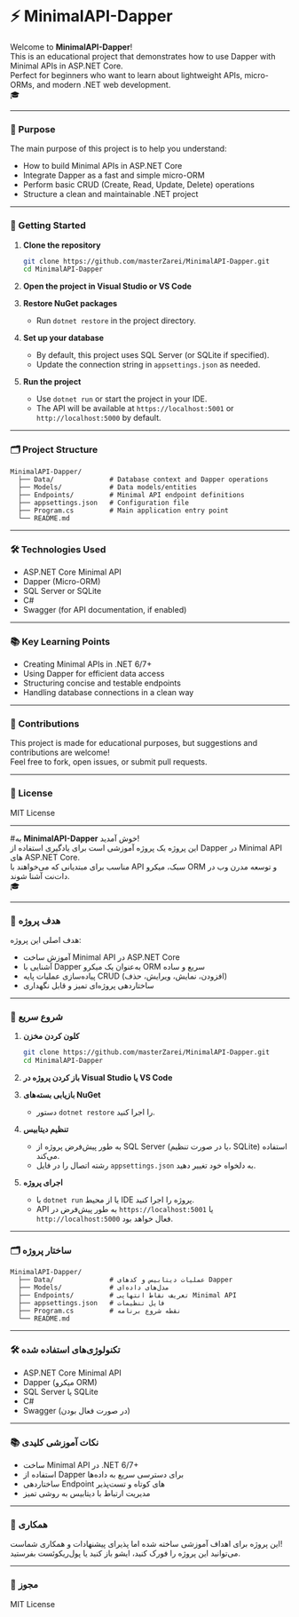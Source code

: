 # ⚡ MinimalAPI-Dapper
Welcome to **MinimalAPI-Dapper**!  
This is an educational project that demonstrates how to use Dapper with Minimal APIs in ASP.NET Core.  
Perfect for beginners who want to learn about lightweight APIs, micro-ORMs, and modern .NET web development.  
🎓

---

### 🎯 Purpose

The main purpose of this project is to help you understand:

- How to build Minimal APIs in ASP.NET Core
- Integrate Dapper as a fast and simple micro-ORM
- Perform basic CRUD (Create, Read, Update, Delete) operations
- Structure a clean and maintainable .NET project

---

### 🚀 Getting Started

1. **Clone the repository**
   ```bash
   git clone https://github.com/masterZarei/MinimalAPI-Dapper.git
   cd MinimalAPI-Dapper
   ```

2. **Open the project in Visual Studio or VS Code**

3. **Restore NuGet packages**
   - Run `dotnet restore` in the project directory.

4. **Set up your database**
   - By default, this project uses SQL Server (or SQLite if specified).  
   - Update the connection string in `appsettings.json` as needed.

5. **Run the project**
   - Use `dotnet run` or start the project in your IDE.
   - The API will be available at `https://localhost:5001` or `http://localhost:5000` by default.

---

### 🗂️ Project Structure

```
MinimalAPI-Dapper/
  ├── Data/              # Database context and Dapper operations
  ├── Models/            # Data models/entities
  ├── Endpoints/         # Minimal API endpoint definitions
  ├── appsettings.json   # Configuration file
  ├── Program.cs         # Main application entry point
  └── README.md
```

---

### 🛠️ Technologies Used

- ASP.NET Core Minimal API
- Dapper (Micro-ORM)
- SQL Server or SQLite
- C#
- Swagger (for API documentation, if enabled)

---

### 📚 Key Learning Points

- Creating Minimal APIs in .NET 6/7+
- Using Dapper for efficient data access
- Structuring concise and testable endpoints
- Handling database connections in a clean way

---

### 🤝 Contributions

This project is made for educational purposes, but suggestions and contributions are welcome!  
Feel free to fork, open issues, or submit pull requests.

---

### 📄 License

MIT License

---

#به **MinimalAPI-Dapper** خوش آمدید!  
این پروژه یک پروژه آموزشی است برای یادگیری استفاده از Dapper در Minimal API های ASP.NET Core.  
مناسب برای مبتدیانی که می‌خواهند با API سبک، میکرو ORM و توسعه مدرن وب در دات‌نت آشنا شوند.  
🎓

---

### 🎯 هدف پروژه

هدف اصلی این پروژه:

- آموزش ساخت Minimal API در ASP.NET Core
- آشنایی با Dapper به‌عنوان یک میکرو ORM سریع و ساده
- پیاده‌سازی عملیات پایه CRUD (افزودن، نمایش، ویرایش، حذف)
- ساختاردهی پروژه‌ای تمیز و قابل نگهداری

---

### 🚀 شروع سریع

1. **کلون کردن مخزن**
   ```bash
   git clone https://github.com/masterZarei/MinimalAPI-Dapper.git
   cd MinimalAPI-Dapper
   ```

2. **باز کردن پروژه در Visual Studio یا VS Code**

3. **بازیابی بسته‌های NuGet**
   - دستور `dotnet restore` را اجرا کنید.

4. **تنظیم دیتابیس**
   - به طور پیش‌فرض پروژه از SQL Server (یا در صورت تنظیم، SQLite) استفاده می‌کند.  
   - رشته اتصال را در فایل `appsettings.json` به دلخواه خود تغییر دهید.

5. **اجرای پروژه**
   - با `dotnet run` یا از محیط IDE پروژه را اجرا کنید.
   - API به طور پیش‌فرض در `https://localhost:5001` یا `http://localhost:5000` فعال خواهد بود.

---

### 🗂️ ساختار پروژه

```
MinimalAPI-Dapper/
  ├── Data/              # عملیات دیتابیس و کدهای Dapper
  ├── Models/            # مدل‌های داده‌ای
  ├── Endpoints/         # تعریف نقاط انتهایی Minimal API
  ├── appsettings.json   # فایل تنظیمات
  ├── Program.cs         # نقطه شروع برنامه
  └── README.md
```

---

### 🛠️ تکنولوژی‌های استفاده شده

- ASP.NET Core Minimal API
- Dapper (میکرو ORM)
- SQL Server یا SQLite
- C#
- Swagger (در صورت فعال بودن)

---

### 📚 نکات آموزشی کلیدی

- ساخت Minimal API در .NET 6/7+
- استفاده از Dapper برای دسترسی سریع به داده‌ها
- ساختاردهی Endpoint های کوتاه و تست‌پذیر
- مدیریت ارتباط با دیتابیس به روشی تمیز

---

### 🤝 همکاری

این پروژه برای اهداف آموزشی ساخته شده اما پذیرای پیشنهادات و همکاری شماست!  
می‌توانید این پروژه را فورک کنید، ایشو باز کنید یا پول‌ریکوئست بفرستید.

---

### 📄 مجوز

MIT License
